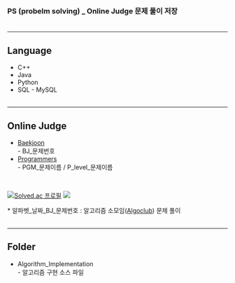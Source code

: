 ### PS (probelm solving) _ Online Judge 문제 풀이 저장<br><br>
***

## Language
* C++
* Java
* Python
* SQL - MySQL<br><br>
***

## Online Judge
* [Baekjoon](https://www.acmicpc.net/)<br> - BJ_문제번호
* [Programmers](https://programmers.co.kr/)<br> - PGM_문제이름 / P_level_문제이름
<br>

[![Solved.ac 프로필](http://mazassumnida.wtf/api/v2/generate_badge?boj=chung3286)](https://solved.ac/chung3286)
<img src="http://mazandi.herokuapp.com/api?handle=chung3286&theme=cold"/>

\* 알파벳_날짜_BJ_문제번호 : 알고리즘 소모임([Algoclub](https://github.com/ro-el-c/AlgoClub)) 문제 풀이<br><br>
***

## Folder
* Algorithm_Implementation<br> - 알고리즘 구현 소스 파일
